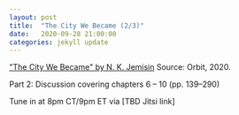 ```yaml
---
layout: post
title:  "The City We Became (2/3)"
date:   2020-09-28 21:00:00
categories: jekyll update
---
```


["The City We Became" by N. K. Jemisin](https://bookshop.org/a/13448/9780316509848) Source: Orbit, 2020. 

Part 2: Discussion covering chapters 6 – 10 (pp. 139–290)

Tune in at 8pm CT/9pm ET via [TBD Jitsi link]
